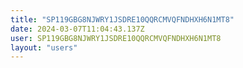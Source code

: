 ```yaml
---
title: "SP119GBG8NJWRY1JSDRE10QQRCMVQFNDHXH6N1MT8"
date: 2024-03-07T11:04:43.137Z
user: SP119GBG8NJWRY1JSDRE10QQRCMVQFNDHXH6N1MT8
layout: "users"
---
```

    